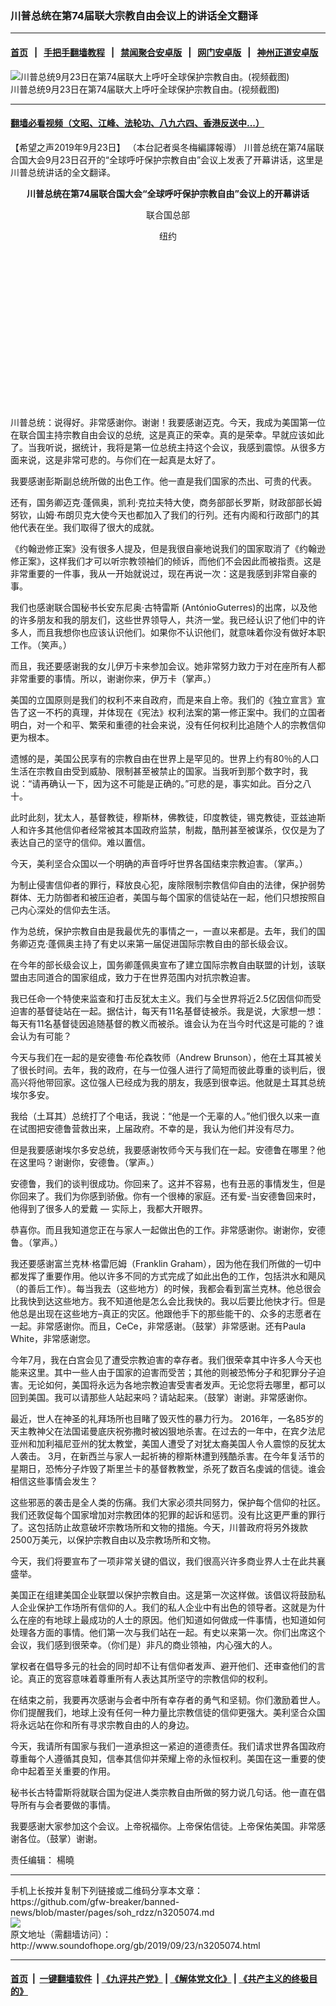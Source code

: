 ### 川普总统在第74届联大宗教自由会议上的讲话全文翻译
------------------------

#### [首页](https://github.com/gfw-breaker/banned-news/blob/master/README.md) &nbsp;&nbsp;|&nbsp;&nbsp; [手把手翻墙教程](https://github.com/gfw-breaker/guides/wiki) &nbsp;&nbsp;|&nbsp;&nbsp; [禁闻聚合安卓版](https://github.com/gfw-breaker/bn-android) &nbsp;&nbsp;|&nbsp;&nbsp; [网门安卓版](https://github.com/oGate2/oGate) &nbsp;&nbsp;|&nbsp;&nbsp; [神州正道安卓版](https://github.com/SzzdOgate/update) 



<div class="zhidingtu">
 <div class="ar-wrap-3x2">
  <img alt="川普总统9月23日在第74届联大上呼吁全球保护宗教自由。(视频截图)" class="ar-wrap-inside-fill" src="http://img.soundofhope.org/2019/09/2019-09-23-un-trump-3to2-600x400.jpg"/>
 </div>
 <div class="caption">
  川普总统9月23日在第74届联大上呼吁全球保护宗教自由。(视频截图)
 </div>
</div>
<hr/>


#### [翻墙必看视频（文昭、江峰、法轮功、八九六四、香港反送中...）](https://github.com/gfw-breaker/banned-news/blob/master/pages/links.md)

<div class="content">
 <p>
  <span class="content-info-date">
   【希望之声2019年9月23日】
  </span>
  <span class="content-info-type">
   （本台記者吳冬梅編譯報導）
  </span>
  川普总统在第74届联合国大会9月23日召开的“全球呼吁保护宗教自由”会议上发表了开幕讲话，这里是川普总统讲话的全文翻译。
 </p>
 <div class="sohzw-video-wrapper">
  <div class="ar-wrap-16x9">
   <div class="ar-wrap-inside-fill">
   </div>
  </div>
 </div>
 <p style="text-align: center;">
  <strong>
   川普总统在第74届联合国大会“全球呼吁保护宗教自由”会议上的开幕讲话
  </strong>
 </p>
 <p style="text-align: center;">
  联合国总部
 </p>
 <p style="text-align: center;">
  纽约
 </p>
 <div class="widget ad-300x250 ad-ecf">
  <!-- ZW30 Post Embed 300x250 1 -->
  <ins class="adsbygoogle" data-ad-client="ca-pub-1519518652909441" data-ad-slot="9768754376" style="display:inline-block;width:300px;height:250px">
  </ins>
 </div>
 <p>
  川普总统：说得好。非常感谢你。谢谢！我要感谢迈克。今天，我成为美国第一位在联合国主持宗教自由会议的总统,  这是真正的荣幸。真的是荣幸。早就应该如此了。当我听说，据统计，我将是第一位总统主持这个会议，我感到震惊。从很多方面来说，这是非常可悲的。与你们在一起真是太好了。
 </p>
 <p>
  我要感谢彭斯副总统所做的出色工作。他一直是我们国家的杰出、可贵的代表。
 </p>
 <p>
  还有，国务卿迈克·蓬佩奥，凯利·克拉夫特大使，商务部部长罗斯，财政部部长姆努钦，山姆·布朗贝克大使今天也都加入了我们的行列。还有内阁和行政部门的其他代表在坐。我们取得了很大的成就。
 </p>
 <p>
  《约翰逊修正案》没有很多人提及，但是我很自豪地说我们的国家取消了《约翰逊修正案》，这样我们才可以听宗教领袖们的倾诉，而他们不会因此而被指责。这是非常重要的一件事，我从一开始就说过，现在再说一次：这是我感到非常自豪的事。
 </p>
 <p>
  我们也感谢联合国秘书长安东尼奥·古特雷斯 (AntónioGuterres)的出席，以及他的许多朋友和我的朋友们，这些世界领导人，共济一堂。我已经认识了他们中的许多人，而且我想你也应该认识他们。如果你不认识他们，就意味着你没有做好本职工作。（笑声。）
 </p>
 <p>
  而且，我还要感谢我的女儿伊万卡来参加会议。她非常努力致力于对在座所有人都非常重要的事情。所以，谢谢你来，伊万卡（掌声。）
 </p>
 <p>
  美国的立国原则是我们的权利不来自政府，而是来自上帝。我们的《独立宣言》宣告了这一不朽的真理，并体现在《宪法》权利法案的第一修正案中。我们的立国者明白，对一个和平、繁荣和重德的社会来说，没有任何权利比追随个人的宗教信仰更为根本。
 </p>
 <p>
  遗憾的是，美国公民享有的宗教自由在世界上是罕见的。世界上约有80％的人口生活在宗教自由受到威胁、限制甚至被禁止的国家。当我听到那个数字时，我说：“请再确认一下，因为这不可能是正确的。”可悲的是，事实如此。百分之八十。
 </p>
 <div>
 </div>
 <p>
  此时此刻，犹太人，基督教徒，穆斯林，佛教徒，印度教徒，锡克教徒，亚兹迪斯人和许多其他信仰者经常被其本国政府监禁，制裁，酷刑甚至被谋杀，仅仅是为了表达自己的坚守的信仰。难以置信。
 </p>
 <p>
  今天，美利坚合众国以一个明确的声音呼吁世界各国结束宗教迫害。（掌声。）
 </p>
 <p>
  为制止侵害信仰者的罪行，释放良心犯，废除限制宗教信仰自由的法律，保护弱势群体、无力防御者和被压迫者，美国与每个国家的信徒站在一起，他们只想按照自己内心深处的信仰去生活。
 </p>
 <p>
  作为总统，保护宗教自由是我最优先的事情之一，一直以来都是。去年，我们的国务卿迈克·蓬佩奥主持了有史以来第一届促进国际宗教自由的部长级会议。
 </p>
 <p>
  在今年的部长级会议上，国务卿蓬佩奥宣布了建立国际宗教自由联盟的计划，该联盟由志同道合的国家组成，致力于在世界范围内对抗宗教迫害。
 </p>
 <p>
  我已任命一个特使来监查和打击反犹太主义。我们与全世界将近2.5亿因信仰而受迫害的基督徒站在一起。据估计，每天有11名基督徒被杀。我是说，大家想一想：每天有11名基督徒因追随基督的教义而被杀。谁会认为在当今时代这是可能的？谁会认为有可能？
 </p>
 <p>
  今天与我们在一起的是安德鲁·布伦森牧师（Andrew Brunson），他在土耳其被关了很长时间。去年，我的政府，在与一位强人进行了简短而彼此尊重的谈判后，很高兴将他带回家。这位强人已经成为我的朋友，我感到很幸运。他就是土耳其总统埃尔多安。
 </p>
 <p>
  我给（土耳其）总统打了个电话，我说：“他是一个无辜的人。”他们很久以来一直在试图把安德鲁营救出来，上届政府。不幸的是，我认为他们并没有尽力。
 </p>
 <p>
  但是我要感谢埃尔多安总统，我要感谢牧师今天与我们在一起。安德鲁在哪里？他在这里吗？谢谢你，安德鲁。（掌声。）
 </p>
 <p>
  安德鲁，我们的谈判很成功。你回来了。这并不容易，也有丑恶的事情发生，但是你回来了。我们为你感到骄傲。你有一个很棒的家庭。还有爱-当安德鲁回来时，他得到了很多人的爱戴 — 实际上，我都大开眼界。
 </p>
 <p>
  恭喜你。而且我知道您正在与家人一起做出色的工作。非常感谢你。谢谢你，安德鲁。（掌声。）
 </p>
 <p>
  我还要感谢富兰克林·格雷厄姆（Franklin Graham），因为他在我们所做的一切中都发挥了重要作用。他以许多不同的方式完成了如此出色的工作，包括洪水和飓风（的善后工作）。每当我去（这些地方）的时候，我都会看到富兰克林。他总很会比我快到达这些地方。我不知道他是怎么会比我快的。我以后要比他快才行。但是他总是出现在这些地方–真正的灾区。他跟他手下的那些能干的、众多的志愿者在一起。非常感谢你。而且，CeCe，非常感谢。（鼓掌）非常感谢。还有Paula White，非常感谢您。
 </p>
 <p>
  今年7月，我在白宫会见了遭受宗教迫害的幸存者。我们很荣幸其中许多人今天也能来这里。其中一些人由于国家的迫害而受苦；其他的则被恐怖分子和犯罪分子迫害。无论如何，美国将永远为各地宗教迫害受害者发声。无论您将去哪里，都可以回到美国。我可以请那些人站起来吗？请站起来。（鼓掌）谢谢。非常感谢你。
 </p>
 <p>
  最近，世人在神圣的礼拜场所也目睹了毁灭性的暴力行为。 2016年，一名85岁的天主教神父在法国诺曼底庆祝弥撒时被凶狠地杀害。在过去的一年中，在宾夕法尼亚州和加利福尼亚州的犹太教堂，美国人遭受了对犹太裔美国人令人震惊的反犹太人袭击。 3月，在新西兰与家人一起祈祷的穆斯林遭到残酷杀害。在今年复活节的星期日，恐怖分子炸毁了斯里兰卡的基督教教堂，杀死了数百名虔诚的信徒。谁会相信这些事情会发生？
 </p>
 <p>
  这些邪恶的袭击是全人类的伤痛。我们大家必须共同努力，保护每个信仰的社区。我们还敦促每个国家增加对宗教团体的犯罪的起诉和惩罚。没有比这更严重的罪行了。这包括防止故意破坏宗教场所和文物的措施。今天，川普政府将另外拨款2500万美元，以保护宗教自由以及宗教场所和文物。
 </p>
 <p>
  今天，我们将要宣布了一项非常关键的倡议，我们很高兴许多商业界人士在此共襄盛举。
 </p>
 <p>
  美国正在组建美国企业联盟以保护宗教自由。这是第一次这样做。该倡议将鼓励私人企业保护工作场所有信仰的人。我们的私人企业中有出色的领导者。这就是为什么在座的有地球上最成功的人士的原因。他们知道如何做成一件事情，也知道如何处理各方面的事情。他们第一次与我们站在一起。有史以来第一次。你们出席这个会议，我们感到很荣幸。（你们是）非凡的商业领袖，内心强大的人。
 </p>
 <p>
  掌权者在倡导多元的社会的同时却不让有信仰者发声、避开他们、还审查他们的言论。真正的宽容意味着尊重所有人表达其所坚守的宗教信仰的权利。
 </p>
 <p>
  在结束之前，我要再次感谢与会者中所有幸存者的勇气和坚韧。你们激励着世人。你们提醒我们，地球上没有任何一种力量比宗教信徒的信仰更强大。美利坚合众国将永远站在你和所有寻求宗教自由的人的身边。
 </p>
 <p>
  今天，我请所有国家与我们一道承担这一紧迫的道德责任。我们请求世界各国政府尊重每个人遵循其良知，信奉其信仰并荣耀上帝的永恒权利。美国在这一重要的使命中起着至关重要的作用。
 </p>
 <p>
  秘书长古特雷斯将就联合国为促进人类宗教自由所做的努力说几句话。他一直在倡导所有与会者要做的事情。
 </p>
 <p>
  我要感谢大家参加这个会议。上帝祝福你。上帝保佑信徒。上帝保佑美国。非常感谢各位。（鼓掌）谢谢。
 </p>
 <div class="content-info-btm">
  <p class="content-info-zerenbianji">
   <span class="content-info-title">
    责任编辑：
   </span>
   <span class="content-info-content">
    楊曉
   </span>
  </p>
 </div>
</div>

<hr/>
手机上长按并复制下列链接或二维码分享本文章：<br/>
https://github.com/gfw-breaker/banned-news/blob/master/pages/soh_rdzz/n3205074.md <br/>
<a href='https://github.com/gfw-breaker/banned-news/blob/master/pages/soh_rdzz/n3205074.md'><img src='https://github.com/gfw-breaker/banned-news/blob/master/pages/soh_rdzz/n3205074.md.png'/></a> <br/>
原文地址（需翻墙访问）：http://www.soundofhope.org/gb/2019/09/23/n3205074.html


------------------------
#### [首页](https://github.com/gfw-breaker/banned-news/blob/master/README.md) &nbsp;|&nbsp; [一键翻墙软件](https://github.com/gfw-breaker/nogfw/blob/master/README.md) &nbsp;| [《九评共产党》](https://github.com/gfw-breaker/9ping.md/blob/master/README.md#九评之一评共产党是什么) | [《解体党文化》](https://github.com/gfw-breaker/jtdwh.md/blob/master/README.md) | [《共产主义的终极目的》](https://github.com/gfw-breaker/gczydzjmd.md/blob/master/README.md)


<img src='http://gfw-breaker.win/banned-news/pages/soh_rdzz/n3205074.md' width='0px' height='0px'/>
